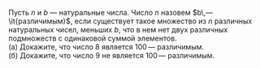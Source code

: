 Пусть $n$ и $b$ — натуральные числа. Число $n$ назовем $b\,—\it{различимым}$, если существует такое множество из $n$ различных натуральных чисел, меньших $b$, что в нем нет двух различных подмножеств с одинаковой суммой элементов. 
<br/>
(а) Докажите, что число $8$ является $100\,$— различимым.
<br/>
(б) Докажите, что число $9$ не является $100\,$— различимым.